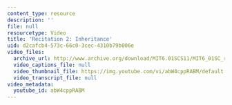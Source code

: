 ```yaml
---
content_type: resource
description: ''
file: null
resourcetype: Video
title: 'Recitation 2: Inheritance'
uid: d2cafcb4-573c-66c0-3cec-4310b79b006e
video_files:
  archive_url: http://www.archive.org/download/MIT6.01SCS11/MIT6_01SC_rec2_300k.mp4
  video_captions_file: null
  video_thumbnail_file: https://img.youtube.com/vi/abW4cppRABM/default.jpg
  video_transcript_file: null
video_metadata:
  youtube_id: abW4cppRABM
---
```

